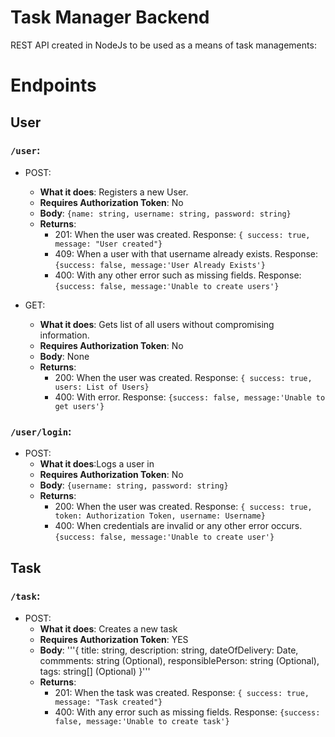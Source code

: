 # Task Manager Backend

REST API created in NodeJs to be used as a means of task managements:

# Endpoints

## User

### `/user`:
- POST: 
  - **What it does**: Registers a new User.
  - **Requires Authorization Token**: No
  - **Body**: `{name: string, username: string, password: string}`
  - **Returns**:
    - 201: When the user was created. Response: `{ success: true, message: "User created"}` 
    - 409: When a user with that username already exists. Response: `{success: false, message:'User Already Exists'}`
    - 400: With any other error such as missing fields. Response: `{success: false, message:'Unable to create users'}`

- GET: 
  - **What it does**: Gets list of all users  without compromising information.
  - **Requires Authorization Token**: No
  - **Body**: None
  - **Returns**:
    - 200: When the user was created. Response: `{ success: true, users: List of Users}` 
    - 400: With error. Response: `{success: false, message:'Unable to get users'}`
  
### `/user/login`:
- POST: 
  - **What it does**:Logs a user in
  - **Requires Authorization Token**: No
  - **Body**: `{username: string, password: string}`
  - **Returns**:
    - 200: When the user was created. Response: `{ success: true, token: Authorization Token, username: Username}` 
    - 400: When credentials are invalid or any other error occurs. `{success: false, message:'Unable to create user'}`

## Task

### `/task`:
- POST: 
  - **What it does**: Creates a new task
  - **Requires Authorization Token**: YES
  - **Body**: 
  '''{ 
      title: string, 
      description: string, 
      dateOfDelivery: Date, 
      commments: string (Optional), 
      responsiblePerson: string (Optional),
      tags: string[] (Optional)
    }'''
  - **Returns**:
    - 201: When the task was created. Response: `{ success: true, message: "Task created"}` 
    - 400: With any error such as missing fields. Response: `{success: false, message:'Unable to create task'}`
